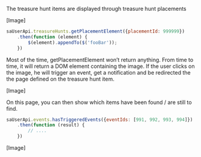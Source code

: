 The treasure hunt items are displayed through treasure hunt placements

[Image]

```javascript
saUserApi.treasureHunts.getPlacementElement({placementId: 999999})
	.then(function (element) {
		$(element).appendTo($('fooBar'));
	})
```

Most of the time, getPlacementElement won’t return anything. From time to time, it will return a DOM element containing the image. If the user clicks on the image, he will trigger an event, get a notification and be redirected the the page defined on the treasure hunt item.

[Image]

On this page, you can then show which items have been found / are still to find.

```javascript
saUserApi.events.hasTriggeredEvents({eventIds: [991, 992, 993, 994]})
	.then(function (result) {
		// ....
	})
```

[Image]